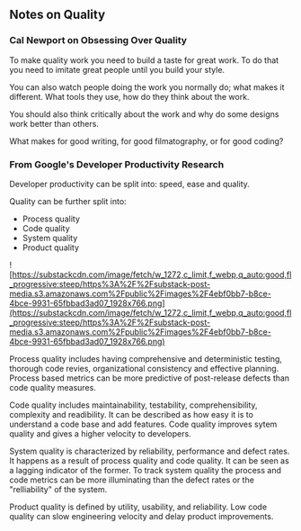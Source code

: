 
## Notes on Quality

### Cal Newport on Obsessing Over Quality

To make quality work you need to build a taste for great work. To do that you need to imitate great people until you build your style.

You can also watch people doing the work you normally do; what makes it different. What tools they use, how do they think about the work.

You should also think critically about the work and why do some designs work better than others.

What makes for good writing, for good filmatography, or for good coding?

### From Google's Developer Productivity Research

Developer productivity can be split into: speed, ease and quality.

Quality can be further split into:
- Process quality
- Code quality
- System quality
- Product quality

![https://substackcdn.com/image/fetch/w_1272,c_limit,f_webp,q_auto:good,fl_progressive:steep/https%3A%2F%2Fsubstack-post-media.s3.amazonaws.com%2Fpublic%2Fimages%2F4ebf0bb7-b8ce-4bce-9931-65fbbad3ad07_1928x766.png](https://substackcdn.com/image/fetch/w_1272,c_limit,f_webp,q_auto:good,fl_progressive:steep/https%3A%2F%2Fsubstack-post-media.s3.amazonaws.com%2Fpublic%2Fimages%2F4ebf0bb7-b8ce-4bce-9931-65fbbad3ad07_1928x766.png)

Process quality includes having comprehensive and deterministic testing, thorough code revies, organizational consistency and effective planning. Process based metrics can be more predictive of post-release defects than code quality measures.

Code quality includes maintainability, testability, comprehensibility, complexity and readibility. It can be described as how easy it is to understand a code base and add features. Code quality improves sytem quality and gives a higher velocity to developers.

System quality is characterized by reliability, performance and defect rates. It happens as a result of process quality and code quality. It can be seen as a lagging indicator of the former. To track system quality the process and code metrics can be more illuminating than the defect rates or the "relliability" of the system.

Product quality is defined by utility, usability, and reliability. Low code quality can slow engineering velocity and delay product improvements. 


